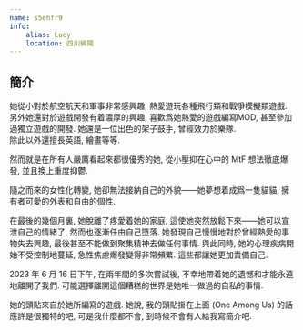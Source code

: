 ```yaml
---
name: s5ehfr9
info:
    alias: Lucy
    location: 四川綿陽
---
```


## 簡介

她從小對於航空航天和軍事非常感興趣, 熱愛遊玩各種飛行類和戰爭模擬類遊戲. 另外她還對於遊戲開發有着濃厚的興趣, 喜歡爲她熱愛的遊戲編寫MOD, 甚至參加過獨立遊戲的開發. 她還是一位出色的架子鼓手, 曾經效力於樂隊.   
除此以外還擅長英語, 繪畫等等.  

然而就是在所有人嚴厲看起來都很優秀的她, 從小壓抑在心中的 MtF 想法徹底爆發, 並且換上重度抑鬱.  

隨之而來的女性化轉變, 她卻無法接納自己的外貌——她夢想着成爲一隻貓貓, 擁有者可愛的外表和自由的個性.  

在最後的幾個月裏, 她脫離了疼愛着她的家庭, 這使她突然放鬆下來——她可以宣泄自己的情緒了, 然而也逐漸任由自己墮落. 她發現自己慢慢地對於曾經熱愛的事物失去興趣, 最後甚至不能做到聚集精神去做任何事情. 與此同時, 她的心理疾病開始不受控制地蔓延, 急性焦慮爆發變得非常頻繁. 這些都讓她更加責備自己.  

2023 年 6 月 16 日下午, 在兩年間的多次嘗試後, 不幸地帶着她的遺憾和才能永遠地離開了我們. 可能選擇離開這個糟糕的世界是她唯一做過的自私的事情.  

她的頭貼來自於她所編寫的遊戲. 她說, 我的頭貼掛在上面 (One Among Us) 的話應許是很獨特的吧, 可是我什麼都不會, 到時候不會有人給我寫簡介吧.  

